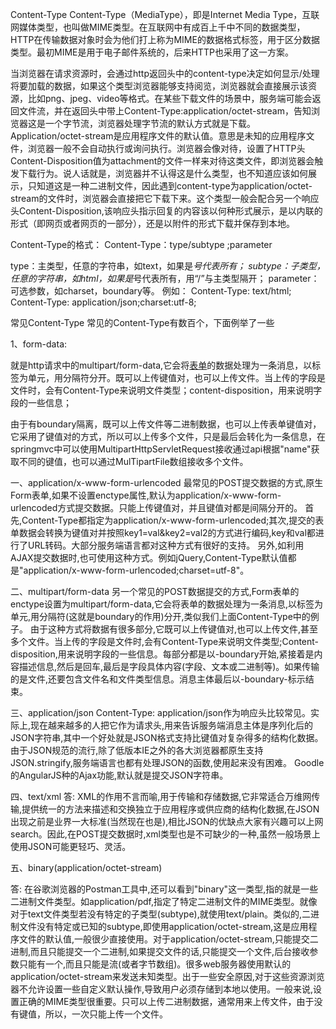 Content-Type
Content-Type（MediaType），即是Internet Media Type，互联网媒体类型，也叫做MIME类型。在互联网中有成百上千中不同的数据类型，HTTP在传输数据对象时会为他们打上称为MIME的数据格式标签，用于区分数据类型。最初MIME是用于电子邮件系统的，后来HTTP也采用了这一方案。

当浏览器在请求资源时，会通过http返回头中的content-type决定如何显示/处理将要加载的数据，如果这个类型浏览器能够支持阅览，浏览器就会直接展示该资源，比如png、jpeg、video等格式。在某些下载文件的场景中，服务端可能会返回文件流，并在返回头中带上Content-Type:application/octet-stream，告知浏览器这是一个字节流，浏览器处理字节流的默认方式就是下载。
Application/octet-stream是应用程序文件的默认值。意思是未知的应用程序文件，浏览器一般不会自动执行或询问执行。浏览器会像对待，设置了HTTP头Content-Disposition值为attachment的文件一样来对待这类文件，即浏览器会触发下载行为。说人话就是，浏览器并不认得这是什么类型，也不知道应该如何展示，只知道这是一种二进制文件，因此遇到content-type为application/octet-stream的文件时，浏览器会直接把它下载下来。这个类型一般会配合另一个响应头Content-Disposition,该响应头指示回复的内容该以何种形式展示，是以内联的形式（即网页或者网页的一部分），还是以附件的形式下载并保存到本地。



Content-Type的格式：
Content-Type：type/subtype ;parameter

type：主类型，任意的字符串，如text，如果是*号代表所有；
subtype：子类型，任意的字符串，如html，如果是*号代表所有，用“/”与主类型隔开；
parameter：可选参数，如charset，boundary等。
例如：
Content-Type: text/html;
Content-Type: application/json;charset:utf-8;

常见Content-Type
常见的Content-Type有数百个，下面例举了一些



1、form-data: 

就是http请求中的multipart/form-data,它会将[表单](https://so.csdn.net/so/search?q=表单&spm=1001.2101.3001.7020)的数据处理为一条消息，以标签为单元，用分隔符分开。既可以上传键值对，也可以上传文件。当上传的字段是文件时，会有Content-Type来说明文件类型；content-disposition，用来说明字段的一些信息；

由于有boundary隔离，既可以上传文件等二进制数据，也可以上传表单键值对，它采用了键值对的方式，所以可以上传多个文件，只是最后会转化为一条信息，在springmvc中可以使用MultipartHttpServletRequest接收通过api根据"name"获取不同的键值，也可以通过MulTipartFile数组接收多个文件。



一、application/x-www-form-urlencoded
最常见的POST提交数据的方式,原生Form表单,如果不设置enctype属性,默认为application/x-www-form-urlencoded方式提交数据。只能上传键值对，并且键值对都是间隔分开的。
首先,Content-Type都指定为application/x-www-form-urlencoded;其次,提交的表单数据会转换为键值对并按照key1=val&key2=val2的方式进行编码,key和val都进行了URL转码。大部分服务端语言都对这种方式有很好的支持。
另外,如利用AJAX提交数据时,也可使用这种方式。例如jQuery,Content-Type默认值都是"application/x-www-form-urlencoded;charset=utf-8"。

二、multipart/form-data
另一个常见的POST数据提交的方式,Form表单的enctype设置为multipart/form-data,它会将表单的数据处理为一条消息,以标签为单元,用分隔符(这就是boundary的作用)分开,类似我们上面Content-Type中的例子。
由于这种方式将数据有很多部分,它既可以上传键值对,也可以上传文件,甚至多个文件。当上传的字段是文件时,会有Content-Type来说明文件类型;Content-disposition,用来说明字段的一些信息。每部分都是以-boundary开始,紧接着是内容描述信息,然后是回车,最后是字段具体内容(字段、文本或二进制等)。如果传输的是文件,还要包含文件名和文件类型信息。消息主体最后以-boundary-标示结束。

三、application/json
Content-Type: application/json作为响应头比较常见。实际上,现在越来越多的人把它作为请求头,用来告诉服务端消息主体是序列化后的JSON字符串,其中一个好处就是JSON格式支持比键值对复杂得多的结构化数据。由于JSON规范的流行,除了低版本IE之外的各大浏览器都原生支持JSON.stringify,服务端语言也都有处理JSON的函数,使用起来没有困难。
Goodle的AngularJS种的Ajax功能,默认就是提交JSON字符串。

四、text/xml
答: XML的作用不言而喻,用于传输和存储数据,它非常适合万维网传输,提供统一的方法来描述和交换独立于应用程序或供应商的结构化数据,在JSON出现之前是业界一大标准(当然现在也是),相比JSON的优缺点大家有兴趣可以上网search。因此,在POST提交数据时,xml类型也是不可缺少的一种,虽然一般场景上使用JSON可能更轻巧、灵活。

五、binary(application/octet-stream)

答: 在谷歌浏览器的Postman工具中,还可以看到"binary"这一类型,指的就是一些二进制文件类型。如application/pdf,指定了特定二进制文件的MIME类型。就像对于text文件类型若没有特定的子类型(subtype),就使用text/plain。类似的,二进制文件没有特定或已知的subtype,即使用application/octet-stream,这是应用程序文件的默认值,一般很少直接使用。对于application/octet-stream,只能提交二进制,而且只能提交一个二进制,如果提交文件的话,只能提交一个文件,后台接收参数只能有一个,而且只能是流(或者字节数组)。很多web服务器使用默认的application/octet-stream来发送未知类型。出于一些安全原因,对于这些资源浏览器不允许设置一些自定义默认操作,导致用户必须存储到本地以使用。一般来说,设置正确的MIME类型很重要。只可以上传二进制数据，通常用来上传文件，由于没有键值，所以，一次只能上传一个文件。
